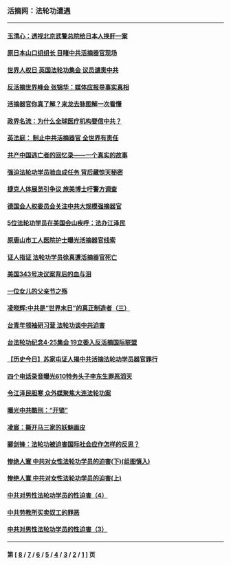### 活摘网：法轮功遭遇
---
#### [玉清心：透视北京武警总院给日本人换肝一案](../../pages/nf5881/n13771978.md?08050430) 
#### [原日本山口组组长 目睹中共活摘器官现场](../../pages/nf5881/n13767360.md?08050430) 
#### [世界人权日 英国法轮功集会 议员谴责中共](../../pages/nf5881/n13431763.md?08050430) 
#### [反活摘世界峰会 张锦华：媒体应报导事实真相](../../pages/nf5881/n13278502.md?08050430) 
#### [活摘器官你真了解？来龙去脉图解一次看懂](../../pages/nf5881/n13013820.md?08050430) 
#### [政界名流：为什么全球医疗机构要信中共？](../../pages/nf5881/n11945479.md?08050430) 
#### [英法庭： 制止中共活摘器官 全世界有责任](../../pages/nf5881/n11330691.md?08050430) 
#### [共产中国逃亡者的回忆录——一个真实的故事](../../pages/nf5881/n10918649.md?08050430) 
#### [强迫法轮功学员验血成任务 背后藏惊天秘密](../../pages/nf5881/n4252384.md?08050430) 
#### [捷克人体展览引争议 旅美博士吁警方调查](../../pages/nf5881/n9429187.md?08050430) 
#### [德国会人权委员会关注中共大规模强摘器官](../../pages/nf5881/n8418950.md?08050430) 
#### [5位法轮功学员在美国会山疾呼：法办江泽民](../../pages/nf5881/n8101519.md?08050430) 
#### [原唐山市工人医院护士曝光活摘器官线索](../../pages/nf5881/n8076384.md?08050430) 
#### [证人指证 法轮功学员徐真遭活摘器官死亡](../../pages/nf5881/n8042467.md?08050430) 
#### [美国343号决议案背后的血与泪](../../pages/nf5881/n8020684.md?08050430) 
#### [一位女儿的父亲节之殇](../../pages/nf5881/n8014122.md?08050430) 
#### [凌晓辉:中共是“世界末日”的真正制造者（三）](../../pages/nf5881/n4210333.md?08050430) 
#### [台青年领袖研习营 法轮功谈中共迫害](../../pages/nf5881/n4141857.md?08050430) 
#### [台法轮功纪念4‧25集会 19立委入反活摘国际联盟](../../pages/nf5881/n4141821.md?08050430) 
#### [【历史今日】苏家屯证人揭中共活摘法轮功学员器官罪行](../../pages/nf5881/n4135912.md?08050430) 
#### [四个电话录音曝光610特务头子李东生罪恶滔天](../../pages/nf5881/n4040060.md?08050430) 
#### [令江泽民胆寒 众外媒聚焦大连法轮功案](../../pages/nf5881/n3932671.md?08050430) 
#### [曝光中共酷刑：“开锁”](../../pages/nf5881/n3889373.md?08050430) 
#### [凌宸：撕开马三家的妖魅画皮](../../pages/nf5881/n3849369.md?08050430) 
#### [郦剑锋：法轮功被迫害国际社会应作怎样的反思？](../../pages/nf5881/n3824560.md?08050430) 
#### [惨绝人寰 中共对女性法轮功学员的迫害(下)(组图慎入)](../../pages/nf5881/n3816285.md?08050430) 
#### [惨绝人寰 中共对女性法轮功学员的迫害(上)](../../pages/nf5881/n3815374.md?08050430) 
#### [中共对男性法轮功学员的性迫害（4）](../../pages/nf5881/n3769144.md?08050430) 
#### [中共劳教所买卖奴工的罪恶](../../pages/nf5881/n3769378.md?08050430) 
#### [中共对男性法轮功学员的性迫害（3）](../../pages/nf5881/n3768231.md?08050430) 

---
#### 第 [ [8](./8.md?08050430) / [7](./7.md?08050430) / [6](./6.md?08050430) / [5](./5.md?08050430) / [4](./4.md?08050430) / [3](./3.md?08050430) / [2](./2.md?08050430) / [1](./1.md?08050430) ] 页
